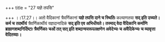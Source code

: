 +++
title = "27 यज्ञे तपसि"

+++
।।17.27।। अतो वैदिकानां त्रैवर्णिकानां **यज्ञे तपसि दाने च स्थितिः**
कल्याणतया **सद् इति उच्यते। कर्म च** **तदर्थीयं** त्रैवर्णिकार्थीयं
यज्ञदानादिकं **सद् इति एव अभिधीयते। तस्माद् वेदा वैदिकानि कर्माणि
ब्राह्मणशब्दनिर्दिष्टाः त्रैवर्णिकाः चओं तत् सत् इति शब्दान्वयरूपलक्षणेन
अवेदेभ्यः च अवैदिकेभ्यः च व्यावृत्ता वेदितव्याः।**
